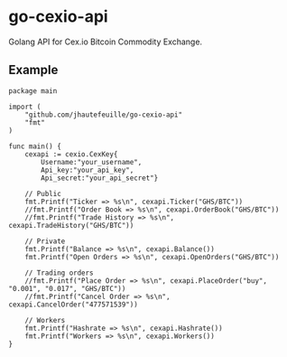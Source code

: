 go-cexio-api
============

Golang API for Cex.io Bitcoin Commodity Exchange.

Example
-------

    package main

    import (
        "github.com/jhautefeuille/go-cexio-api"
        "fmt"
    )

    func main() {
        cexapi := cexio.CexKey{
            Username:"your_username", 
            Api_key:"your_api_key", 
            Api_secret:"your_api_secret"}

        // Public
        fmt.Printf("Ticker => %s\n", cexapi.Ticker("GHS/BTC"))
        //fmt.Printf("Order Book => %s\n", cexapi.OrderBook("GHS/BTC"))
        //fmt.Printf("Trade History => %s\n", cexapi.TradeHistory("GHS/BTC"))

        // Private
        fmt.Printf("Balance => %s\n", cexapi.Balance())
        fmt.Printf("Open Orders => %s\n", cexapi.OpenOrders("GHS/BTC"))

        // Trading orders
        //fmt.Printf("Place Order => %s\n", cexapi.PlaceOrder("buy", "0.001", "0.017", "GHS/BTC"))
        //fmt.Printf("Cancel Order => %s\n", cexapi.CancelOrder("477571539"))

        // Workers 
        fmt.Printf("Hashrate => %s\n", cexapi.Hashrate())
        fmt.Printf("Workers => %s\n", cexapi.Workers())
    }
